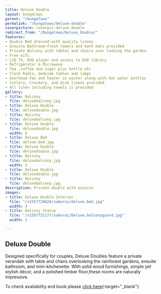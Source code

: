 ```yaml
---
title: Deluxe Double
layout: bungalows
parent: "/bungalows"
permalink: "/bungalows/deluxe-double"
coverpicture: coverpic-deluxe-double
redirect_from: "/Bungalows/Deluxe_Double/"
features:
- Double Bed dressed with quality linens
- Ensuite Bathroom—fresh towels and bath mats provided
- Private Balcony with tables and chairs over looking the garden.
- Free wifi
- LCD TV, DVD player and access to DVD library
- Refrigerator & Microwave
- Tea ,coffee and sugar plus kettle etc
- Clock Radio, bedside tables and lamps
- Overhead Fan and heater in winter along with hot water bottles
- Cutlery, Crockery, and dish linens provided
- All linen including towels is provided
gallery:
- title: Balcony
  file: deluxebalcony.jpg
- title: Deluxe Double
  file: deluxedouble.jpg
- title: Balcony
  file: deluxebalcony.jpg
- title: Deluxe Double
  file: deluxedouble.jpg
  width: 6
- title: Deluxe Bed
  file: deluxe-bed.jpg
- title: Deluxe Double
  file: deluxedouble.jpg
- title: Balcony
  file: deluxebalcony.jpg
  width: 5
- title: Deluxe Double
  file: deluxedouble.jpg
- title: Balcony
  file: deluxebalcony.jpg
description: Private double with ensuite
images:
- title: Deluxe Double Interior
  file: "/v1557720628/samurai/deluxe.bed.jpg"
  width: 4
- title: Balcony Statue
  file: "/v1557721177/samurai/Deluxe.balconyguard.jpg"
  width: 2

---
```

## Deluxe Double

Designed specifically for couples, Deluxe Doubles feature a private verandah with table and chairs overlooking the rainforest gardens, ensuite bathroom, and mini-kitchenette. With solid wood furnishings, simple yet stylish décor, and a polished timber floor,these rooms are naturally impressive.

To check availability and book please [click here](https://apac.littlehotelier.com/properties/samurai-beach-bungalows?check_in_date=&check_out_date=NaN-NaN-NaN "Book Now"){:target="_blank"}